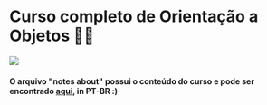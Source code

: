 # Curso completo de Orientação a Objetos 🥳🖖

![](https://media4.giphy.com/media/cge9nG7e7wKWbMm9cY/giphy.gif?cid=790b76112f364991916c4777665e3af7f3e992e12c3e5525&rid=giphy.gif&ct=g)


#### O arquivo "notes about" possui o conteúdo do curso e pode ser encontrado [aqui](https://github.com/majuliah/ultimatePOOcSharp/blob/master/NotesAbout.md), in PT-BR :)
